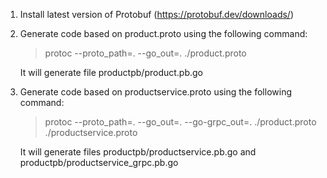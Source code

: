 1. Install latest version of Protobuf (https://protobuf.dev/downloads/)  

2. Generate code based on product.proto using the following command:  
    > protoc --proto_path=. --go_out=. ./product.proto

    It will generate file productpb/product.pb.go  

3. Generate code based on productservice.proto using the following command:  
    > protoc --proto_path=. --go_out=. --go-grpc_out=. ./product.proto ./productservice.proto

    It will generate files productpb/productservice.pb.go and productpb/productservice_grpc.pb.go
